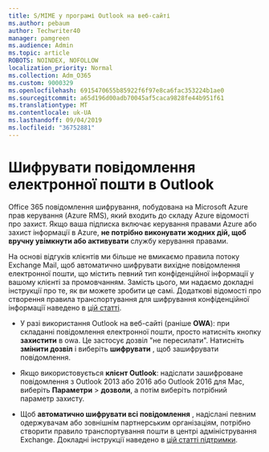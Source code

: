 ```yaml
---
title: S/MIME у програмі Outlook на веб-сайті
ms.author: pebaum
author: Techwriter40
manager: pamgreen
ms.audience: Admin
ms.topic: article
ROBOTS: NOINDEX, NOFOLLOW
localization_priority: Normal
ms.collection: Adm_O365
ms.custom: 9000329
ms.openlocfilehash: 6915470655b85922f6f97e8ca6fac353224b1ae0
ms.sourcegitcommit: a65d196d00adb70045af5caca9828fe44b951f61
ms.translationtype: MT
ms.contentlocale: uk-UA
ms.lasthandoff: 09/04/2019
ms.locfileid: "36752881"
---
```

# <a name="encrypt-email-messages-in-outlook"></a>Шифрувати повідомлення електронної пошти в Outlook

Office 365 повідомлення шифрування, побудована на Microsoft Azure прав керування (Azure RMS), який входить до складу Azure відомості про захист. Якщо ваша підписка включає керування правами Azure або захист інформації в Azure, **не потрібно виконувати жодних дій, щоб вручну увімкнути або активувати** службу керування правами.

На основі відгуків клієнтів ми більше не вмикаємо правила потоку Exchange Mail, щоб автоматично шифрувати вихідне повідомлення електронної пошти, що містить певний тип конфіденційної інформації у вашому клієнті за промовчанням. Замість цього, ми надаємо докладні інструкції про те, як ви можете зробити це самі. Додаткові відомості про створення правила транспортування для шифрування конфіденційної інформації наведено в [цій статті](https://aka.ms/OmeEtr).

- У разі використання Outlook на веб-сайті (раніше **OWA**): при складанні повідомлення електронної пошти, просто натисніть кнопку **захистити** в owa. Це застосує дозвіл "не пересилати". Натисніть **змінити дозвіл** і виберіть **шифрувати** , щоб зашифрувати повідомлення.

- Якщо використовується **клієнт Outlook**: надіслати зашифроване повідомлення з Outlook 2013 або 2016 або Outlook 2016 для Mac, виберіть **Параметри** > **дозволи**, а потім виберіть потрібний параметр захисту.

- Щоб **автоматично шифрувати всі повідомлення** , надіслані певним одержувачам або зовнішнім партнерським організаціям, потрібно створити правило транспортування пошти в центрі адміністрування Exchange. Докладні інструкції наведено в [цій статті підтримки](https://docs.microsoft.com/office365/securitycompliance/define-mail-flow-rules-to-encrypt-email#create-a-mail-flow-rule-to-encrypt-email-messages-with-the-new-ome-capabilities).


